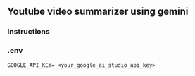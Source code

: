 ## Youtube video summarizer using gemini

### Instructions

### .env 
`GOOGLE_API_KEY= <your_google_ai_studio_api_key>` <br>

